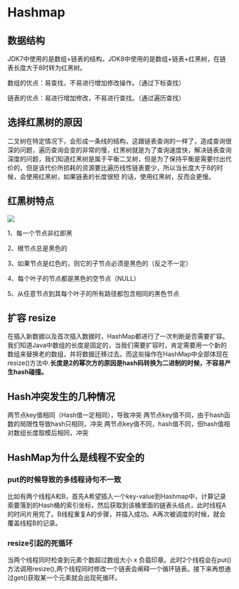 # Hashmap

## 数据结构

JDK7中使用的是数组+链表的结构。JDK8中使用的是数组+链表+红黑树，在链表长度大于8时转为红黑树。

数组的优点：易查找，不易进行增加修改操作。（通过下标查找）

链表的优点：易进行增加修改，不易进行查找。（通过遍历查找）


## 选择红黑树的原因

二叉树在特定情况下，会形成一条线的结构，这跟链表查询的一样了，造成查询很深的问题，遍历查询会变的非常的慢，红黑树就是为了查询速度快，解决链表查询深度的问题，我们知道红黑树是属于平衡二叉树，但是为了保持平衡是需要付出代价的，但是该代价所损耗的资源要比遍历线性链表要少，所以当长度大于8的时候，会使用红黑树，如果链表的长度很短 的话，使用红黑树，反而会更慢。


## 红黑树特点

![](../Images/1.png)


1、每一个节点非红即黑

2、根节点总是黑色的

3、如果节点是红色的，则它的子节点必须是黑色的（反之不一定）

4、每个叶子的节点都是黑色的空节点（NULL）

5、从任意节点到其每个叶子的所有路径都包含相同的黑色节点


## 扩容 resize

在插入新数据以及首次插入数据时，HashMap都进行了一次判断是否需要扩容。我们知道Java中数组的长度是固定的，当我们需要扩容时，肯定需要用一个新的数组来替换老的数组，并将数据迁移过去。而这些操作在HashMap中全部体现在resize()方法中.**长度是2的幂次方的原因是hash码转换为二进制的时候，不容易产生hash碰撞。**


## Hash冲突发生的几种情况

两节点key值相同（Hash值一定相同），导致冲突
两节点key值不同，由于hash函数的局限性导致hash只相同，冲突
两节点key值不同，hash值不同，但hash值相对数组长度取模后相同，冲突

## HashMap为什么是线程不安全的


### put的时候导致的多线程诗句不一致

比如有两个线程A和B，首先A希望插入一个key-value到Hashmap中，计算记录索要落到的Hash桶的索引坐标，然后获取到该桶里面的链表头结点，此时线程A的时间片用完了。B线程重复A的步骤，并插入成功。A再次被调度的时候，就会覆盖线程B的记录。

### resize引起的死循环

当两个线程同时检查到元素个数超过数组大小 x 负载印章。此时2个线程会在put()方法调用resize(),两个线程同时修改一个链表会阐释一个循环链表。接下来再想通过get()获取某一个元素就会出现死循环。





